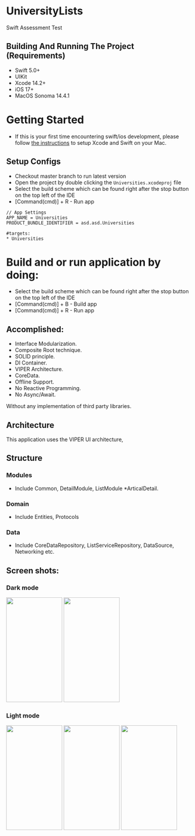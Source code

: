 # UniversityLists
Swift Assessment Test 

## Building And Running The Project (Requirements)
* Swift 5.0+
* UIKit
* Xcode 14.2+
* iOS 17+
* MacOS Sonoma 14.4.1

# Getting Started
- If this is your first time encountering swift/ios development, please follow [the instructions](https://developer.apple.com/support/xcode/) to setup Xcode and Swift on your Mac.


## Setup Configs
- Checkout master branch to run latest version
- Open the project by double clicking the `Universities.xcodeproj` file
- Select the build scheme which can be found right after the stop button on the top left of the IDE
- [Command(cmd)] + R - Run app
```
// App Settings
APP_NAME = Universities
PRODUCT_BUNDLE_IDENTIFIER = asd.asd.Universities

#targets:
* Universities

```

# Build and or run application by doing:
* Select the build scheme which can be found right after the stop button on the top left of the IDE
* [Command(cmd)] + B - Build app
* [Command(cmd)] + R - Run app


## Accomplished:
- Interface Modularization.
- Composite Root technique.
- SOLID principle.
- DI Container.
- VIPER Architecture.
- CoreData.
- Offline Support.
- No Reactive Programming.
- No Async/Await.

Without any implementation of third party libraries.

## Architecture
This application uses the VIPER UI architecture,


## Structure

### Modules
- Include Common, DetailModule, ListModule 
	*ArticalDetail.

### Domain
- Include Entities, Protocols

### Data
- Include CoreDataRepository, ListServiceRepository, DataSource, Networking etc.

## Screen shots:

### Dark mode

<img src="https://github.com/SyedAsad-dev/UniversitiesTest/assets/58474263/d91896b2-f583-4640-9c67-ae9ed1085ac7" width="150" height="280">

<img src="https://github.com/SyedAsad-dev/UniversitiesTest/assets/58474263/7198dbb7-de77-454f-857f-095ce0fd1851" width="150" height="280">

### Light mode

<img src="https://github.com/SyedAsad-dev/UniversitiesTest/assets/58474263/79f35320-a7fa-4188-a09b-edb13ca1ce0f" width="150" height="280">

<img src="https://github.com/SyedAsad-dev/UniversitiesTest/assets/58474263/3b4f9029-b42f-4eaf-a76f-c11b1423c264" width="150" height="280">

<img src="https://github.com/SyedAsad-dev/UniversitiesTest/assets/58474263/8e1c30c0-e10b-4563-b695-f613f93383e4" width="150" height="280">
